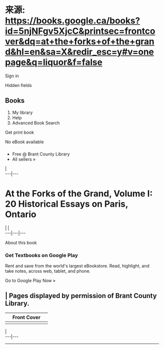 # 来源: https://books.google.ca/books?id=5njNFgv5XjcC&printsec=frontcover&dq=at+the+forks+of+the+grand&hl=en&sa=X&redir_esc=y#v=onepage&q=liquor&f=false

Sign in

Hidden fields

## Books

  1. My library
  2. Help
  3. Advanced Book Search



Get print book

No eBook available

### 

  * Free @ Brant County Library
  * All sellers »



|   
---|---  
  
# At the Forks of the Grand, Volume I: 20 Historical Essays on Paris, Ontario

|  |   
---|---|---  
  
About this book

### Get Textbooks on Google Play

Rent and save from the world's largest eBookstore. Read, highlight, and take notes, across web, tablet, and phone.

Go to Google Play Now »

### 

| Pages displayed by permission of Brant County Library.   
---  
  
| | Front Cover| |   
---|---|---  
| |   
  
|   
---|---  
  
---
